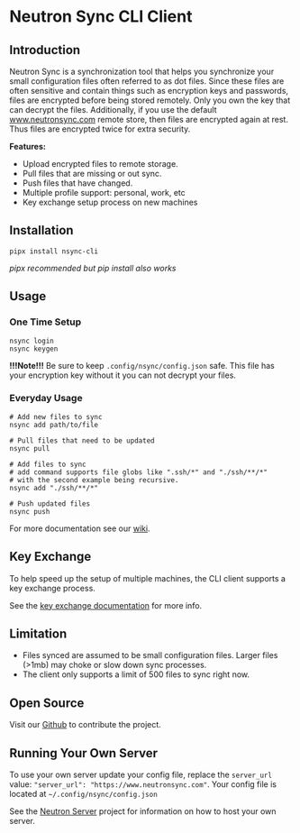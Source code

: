 # Neutron Sync CLI Client

## Introduction

Neutron Sync is a synchronization tool that helps you synchronize your small configuration files often referred to as dot files. Since these files are often sensitive and contain things such as encryption keys and passwords, files are encrypted before being stored remotely. Only you own the key that can decrypt the files. Additionally, if you use the default www.neutronsync.com remote store, then files are encrypted again at rest. Thus files are encrypted twice for extra security.

**Features:**

- Upload encrypted files to remote storage.
- Pull files that are missing or out sync.
- Push files that have changed.
- Multiple profile support: personal, work, etc
- Key exchange setup process on new machines

## Installation

```
pipx install nsync-cli
```

*pipx recommended but pip install also works*

## Usage

### One Time Setup

```
nsync login
nsync keygen
```

**!!!Note!!!** Be sure to keep `.config/nsync/config.json` safe. This file has your encryption key without it you can not decrypt your files.

### Everyday Usage

```
# Add new files to sync
nsync add path/to/file

# Pull files that need to be updated
nsync pull

# Add files to sync
# add command supports file globs like ".ssh/*" and "./ssh/**/*"
# with the second example being recursive.
nsync add "./ssh/**/*"

# Push updated files
nsync push
```

For more documentation see our [wiki](https://github.com/neutron-sync/nsync-cli/wiki).

## Key Exchange

To help speed up the setup of multiple machines, the CLI client supports a key exchange process.

See the [key exchange documentation](https://github.com/neutron-sync/nsync-cli/wiki/Key-Exchange) for more info.

## Limitation

- Files synced are assumed to be small configuration files. Larger files (>1mb) may choke or slow down sync processes.
- The client only supports a limit of 500 files to sync right now.

## Open Source

Visit our [Github](https://github.com/neutron-sync/nsync-cli) to contribute the project.

## Running Your Own Server

To use your own server update your config file, replace the `server_url` value: `"server_url": "https://www.neutronsync.com"`. Your config file is located at `~/.config/nsync/config.json`

See the [Neutron Server](https://github.com/neutron-sync/nsync-server) project for information on how to host your own server.
